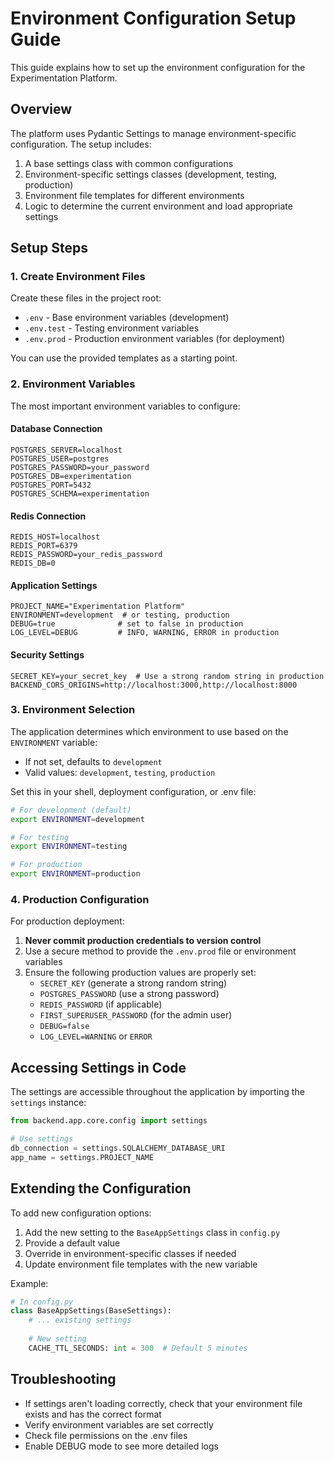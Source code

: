# Environment Configuration Setup Guide

This guide explains how to set up the environment configuration for the Experimentation Platform.

## Overview

The platform uses Pydantic Settings to manage environment-specific configuration. The setup includes:

1. A base settings class with common configurations
2. Environment-specific settings classes (development, testing, production)
3. Environment file templates for different environments
4. Logic to determine the current environment and load appropriate settings

## Setup Steps

### 1. Create Environment Files

Create these files in the project root:

- `.env` - Base environment variables (development)
- `.env.test` - Testing environment variables
- `.env.prod` - Production environment variables (for deployment)

You can use the provided templates as a starting point.

### 2. Environment Variables

The most important environment variables to configure:

#### Database Connection
```
POSTGRES_SERVER=localhost
POSTGRES_USER=postgres
POSTGRES_PASSWORD=your_password
POSTGRES_DB=experimentation
POSTGRES_PORT=5432
POSTGRES_SCHEMA=experimentation
```

#### Redis Connection
```
REDIS_HOST=localhost
REDIS_PORT=6379
REDIS_PASSWORD=your_redis_password
REDIS_DB=0
```

#### Application Settings
```
PROJECT_NAME="Experimentation Platform"
ENVIRONMENT=development  # or testing, production
DEBUG=true              # set to false in production
LOG_LEVEL=DEBUG         # INFO, WARNING, ERROR in production
```

#### Security Settings
```
SECRET_KEY=your_secret_key  # Use a strong random string in production
BACKEND_CORS_ORIGINS=http://localhost:3000,http://localhost:8000
```

### 3. Environment Selection

The application determines which environment to use based on the `ENVIRONMENT` variable:

- If not set, defaults to `development`
- Valid values: `development`, `testing`, `production`

Set this in your shell, deployment configuration, or .env file:

```bash
# For development (default)
export ENVIRONMENT=development

# For testing
export ENVIRONMENT=testing

# For production
export ENVIRONMENT=production
```

### 4. Production Configuration

For production deployment:

1. **Never commit production credentials to version control**
2. Use a secure method to provide the `.env.prod` file or environment variables
3. Ensure the following production values are properly set:
   - `SECRET_KEY` (generate a strong random string)
   - `POSTGRES_PASSWORD` (use a strong password)
   - `REDIS_PASSWORD` (if applicable)
   - `FIRST_SUPERUSER_PASSWORD` (for the admin user)
   - `DEBUG=false`
   - `LOG_LEVEL=WARNING` or `ERROR`

## Accessing Settings in Code

The settings are accessible throughout the application by importing the `settings` instance:

```python
from backend.app.core.config import settings

# Use settings
db_connection = settings.SQLALCHEMY_DATABASE_URI
app_name = settings.PROJECT_NAME
```

## Extending the Configuration

To add new configuration options:

1. Add the new setting to the `BaseAppSettings` class in `config.py`
2. Provide a default value
3. Override in environment-specific classes if needed
4. Update environment file templates with the new variable

Example:
```python
# In config.py
class BaseAppSettings(BaseSettings):
    # ... existing settings
    
    # New setting
    CACHE_TTL_SECONDS: int = 300  # Default 5 minutes
```

## Troubleshooting

- If settings aren't loading correctly, check that your environment file exists and has the correct format
- Verify environment variables are set correctly
- Check file permissions on the .env files
- Enable DEBUG mode to see more detailed logs
